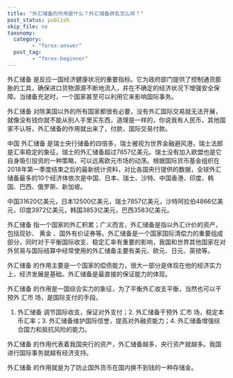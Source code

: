 ```yaml
---
title: "外汇储备的作用是什么？外汇储备排名怎么样？"
post_status: publish
skip_file: no
taxonomy:
  category:
        - "forex-answer"
  post_tag:
        - "forex-beginner"
---
```


外汇储备 是反应一国经济健康状况的重要指标。它为政府部门提供了控制通货膨胀的工具，确保进口货物源源不断地流入，并在不确定的经济状况下增强安全保障。当储备充足时，一个国家甚至可以利用它来影响国际事务。

外汇储备 对除美国以外的所有国家都很有必要，没有外汇国际交易就无法开展，就像没有钱你就不能从别人手里买东西，道理是一样的，你说我有人民币，其他国家不认呀，外汇储备的作用就出来了，付款，国际交易付款。

中国 外汇储备 是瑞士央行储备的四倍多，瑞士被视为世界金融避风港，瑞士法郎是汇率稳定的象征。瑞士的外汇储备超过7857亿美元。瑞士没有加入欧盟也是它自身吸引投资的一种策略，可以远离欧元市场的动荡。根据国际货币基金组织在2018年第一季度结束之后的最新统计资料，对比各国央行提供的数据，全球外汇储备最多的10个经济体依次是中国、日本、瑞士、沙特、中国香港、印度、韩国、巴西、俄罗斯、新加坡。

中国31620亿美元，日本12500亿美元，瑞士7857亿美元，沙特阿拉伯4866亿美元，印度3972亿美元，韩国3853亿美元，巴西3583亿美元。

外汇储备 指一个国家的外汇积累；广义而言，外汇储备是指以外汇计价的资产，包括现钞、 黄金 、国外有价证券等。外汇储备是一个国家国际清偿力的重要组成部分，同时对于平衡国际收支、稳定汇率有重要的影响，我国和世界其他国家在对外贸易与国际结算中经常使用的外汇储备主要有美元、欧元、日元、英镑等。

外汇储备 的作用主要是一个国家的偿债能力，很大一部分是体现在他的经济实力上，经济发展是基础。外汇储备是最直接的保证能力的体现。

外汇储备 的作用是一国综合实力的象征，为了平衡外汇收支平衡，当然也可以干预外 汇市 场，是国际支付的手段。

1. 外汇储备 调节国际收支，保证对外支付；2. 外汇储备干预外 汇市 场，稳定本币汇率；3. 外汇储备维护国际信誉，提高对外融资能力；4. 外汇储备增强综合国力和抵抗风险的能力。

外汇储备 的作用代表着我国央行的资产，外汇储备越多，央行资产就越多。我国进行国际事务就越有经济支持。

外汇储备 的作用就是为了防止国外货币在国内换不到钱的一种存储金。
